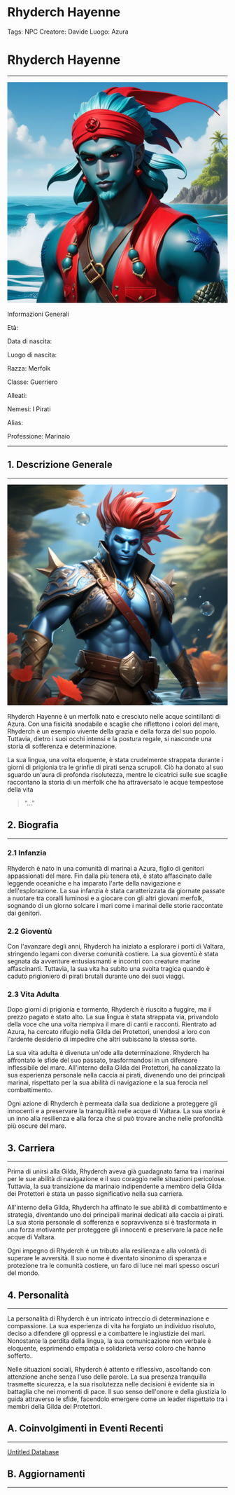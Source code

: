 # Rhyderch Hayenne

Tags: NPC
Creatore: Davide
Luogo: Azura

# Rhyderch Hayenne

---

![generate-an-image-of-a-merfolk-named-rhyderch-hayenne-he-has-vibrant-blue-skin-wears-a-red-bandana-2.png](generate-an-image-of-a-merfolk-named-rhyderch-hayenne-he-has-vibrant-blue-skin-wears-a-red-bandana-2.png)

Informazioni Generali

Età:

Data di nascita:

Luogo di nascita:

Razza: Merfolk

Classe: Guerriero

Alleati:

Nemesi: I Pirati

Alias:

Professione: Marinaio

---

## 1. Descrizione Generale

---

![generate-an-image-of-a-merfolk-named-rhyderch-hayenne-he-has-vibrant-blue-skin-wears-a-red-bandana.png](generate-an-image-of-a-merfolk-named-rhyderch-hayenne-he-has-vibrant-blue-skin-wears-a-red-bandana.png)

Rhyderch Hayenne è un merfolk nato e cresciuto nelle acque scintillanti di Azura. Con una fisicità snodabile e scaglie che riflettono i colori del mare, Rhyderch è un esempio vivente della grazia e della forza del suo popolo. Tuttavia, dietro i suoi occhi intensi e la postura regale, si nasconde una storia di sofferenza e determinazione.

La sua lingua, una volta eloquente, è stata crudelmente strappata durante i giorni di prigionia tra le grinfie di pirati senza scrupoli. Ciò ha donato al suo sguardo un'aura di profonda risolutezza, mentre le cicatrici sulle sue scaglie raccontano la storia di un merfolk che ha attraversato le acque tempestose della vita

> “…”
> 

## 2. Biografia

---

### 2.1 **Infanzia**

Rhyderch è nato in una comunità di marinai a Azura, figlio di genitori appassionati del mare. Fin dalla più tenera età, è stato affascinato dalle leggende oceaniche e ha imparato l'arte della navigazione e dell'esplorazione. La sua infanzia è stata caratterizzata da giornate passate a nuotare tra coralli luminosi e a giocare con gli altri giovani merfolk, sognando di un giorno solcare i mari come i marinai delle storie raccontate dai genitori.

### 2.2 **Gioventù**

Con l'avanzare degli anni, Rhyderch ha iniziato a esplorare i porti di Valtara, stringendo legami con diverse comunità costiere. La sua gioventù è stata segnata da avventure entusiasmanti e incontri con creature marine affascinanti. Tuttavia, la sua vita ha subito una svolta tragica quando è caduto prigioniero di pirati brutali durante uno dei suoi viaggi.

### 2.3 **Vita Adulta**

Dopo giorni di prigionia e tormento, Rhyderch è riuscito a fuggire, ma il prezzo pagato è stato alto. La sua lingua è stata strappata via, privandolo della voce che una volta riempiva il mare di canti e racconti. Rientrato ad Azura, ha cercato rifugio nella Gilda dei Protettori, unendosi a loro con l'ardente desiderio di impedire che altri subiscano la stessa sorte.

La sua vita adulta è divenuta un'ode alla determinazione. Rhyderch ha affrontato le sfide del suo passato, trasformandosi in un difensore inflessibile del mare. All'interno della Gilda dei Protettori, ha canalizzato la sua esperienza personale nella caccia ai pirati, divenendo uno dei principali marinai, rispettato per la sua abilità di navigazione e la sua ferocia nel combattimento.

Ogni azione di Rhyderch è permeata dalla sua dedizione a proteggere gli innocenti e a preservare la tranquillità nelle acque di Valtara. La sua storia è un inno alla resilienza e alla forza che si può trovare anche nelle profondità più oscure del mare.

## 3. Carriera

---

Prima di unirsi alla Gilda, Rhyderch aveva già guadagnato fama tra i marinai per le sue abilità di navigazione e il suo coraggio nelle situazioni pericolose. Tuttavia, la sua transizione da marinaio indipendente a membro della Gilda dei Protettori è stata un passo significativo nella sua carriera.

All'interno della Gilda, Rhyderch ha affinato le sue abilità di combattimento e strategia, diventando uno dei principali marinai dedicati alla caccia ai pirati. La sua storia personale di sofferenza e sopravvivenza si è trasformata in una forza motivante per proteggere gli innocenti e preservare la pace nelle acque di Valtara.

Ogni impegno di Rhyderch è un tributo alla resilienza e alla volontà di superare le avversità. Il suo nome è diventato sinonimo di speranza e protezione tra le comunità costiere, un faro di luce nei mari spesso oscuri del mondo.

## 4. Personalità

---

La personalità di Rhyderch è un intricato intreccio di determinazione e compassione. La sua esperienza di vita ha forgiato un individuo risoluto, deciso a difendere gli oppressi e a combattere le ingiustizie dei mari. Nonostante la perdita della lingua, la sua comunicazione non verbale è eloquente, esprimendo empatia e solidarietà verso coloro che hanno sofferto.

Nelle situazioni sociali, Rhyderch è attento e riflessivo, ascoltando con attenzione anche senza l'uso delle parole. La sua presenza tranquilla trasmette sicurezza, e la sua risolutezza nelle decisioni è evidente sia in battaglia che nei momenti di pace. Il suo senso dell'onore e della giustizia lo guida attraverso le sfide, facendolo emergere come un leader rispettato tra i membri della Gilda dei Protettori.

## A. Coinvolgimenti in Eventi Recenti

---

[Untitled Database](Untitled%20Database%20895b8280d00349d8b81d32eab032133f.csv)

## B. Aggiornamenti

---

[](Untitled%20c4a53933cd0a4b9dbbead926bfd528d4.csv)
